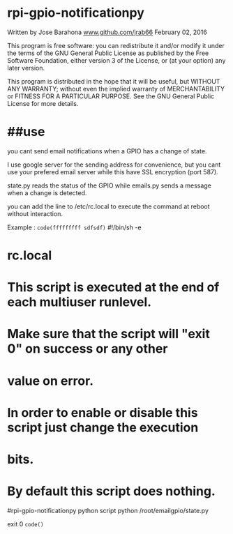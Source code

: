rpi-gpio-notificationpy
====================

Written by Jose Barahona
www.github.com/jrab66
February 02, 2016

This program is free software: you can redistribute it and/or modify it under the terms of the
 GNU General Public License as published by the Free Software Foundation, either version 3 of the License, or (at your option) any later version.

This program is distributed in the hope that it will be useful,
but WITHOUT ANY WARRANTY; without even the implied warranty of
MERCHANTABILITY or FITNESS FOR A PARTICULAR PURPOSE.  See the
GNU General Public License for more details.

##use
====================

you cant send email notifications when a GPIO has a change of state.

I use google server for the sending address for convenience, but you cant use
your prefered email server while this have SSL encryption (port 587).

state.py reads the status of the GPIO while emails.py sends a message when a change is detected.

you can add the line to /etc/rc.local to execute the command at reboot without interaction.

Example :
`code(fffffffff sdfsdf)`
#!/bin/sh -e
#
# rc.local
#
# This script is executed at the end of each multiuser runlevel.
# Make sure that the script will "exit 0" on success or any other
# value on error.
#
# In order to enable or disable this script just change the execution
# bits.
#
# By default this script does nothing.

#rpi-gpio-notificationpy python script
python /root/emailgpio/state.py

exit 0
`code()`
